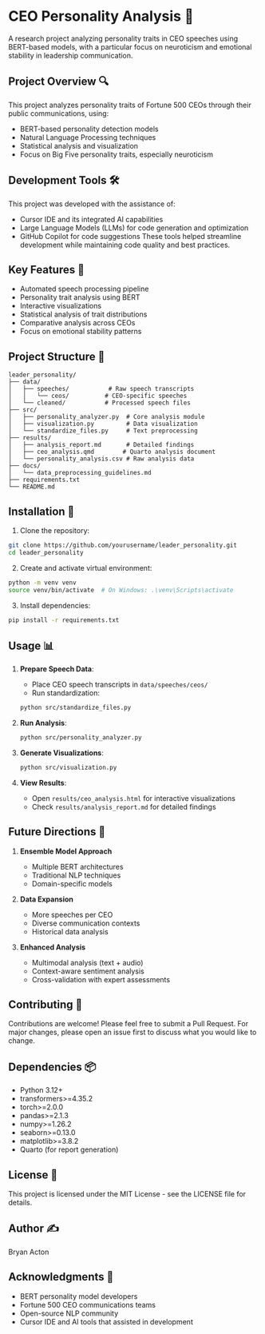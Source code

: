 # CEO Personality Analysis 🎯

A research project analyzing personality traits in CEO speeches using BERT-based models, with a particular focus on neuroticism and emotional stability in leadership communication.

## Project Overview 🔍

This project analyzes personality traits of Fortune 500 CEOs through their public communications, using:
- BERT-based personality detection models
- Natural Language Processing techniques
- Statistical analysis and visualization
- Focus on Big Five personality traits, especially neuroticism

## Development Tools 🛠️

This project was developed with the assistance of:
- Cursor IDE and its integrated AI capabilities
- Large Language Models (LLMs) for code generation and optimization
- GitHub Copilot for code suggestions
These tools helped streamline development while maintaining code quality and best practices.

## Key Features 🌟

- Automated speech processing pipeline
- Personality trait analysis using BERT
- Interactive visualizations
- Statistical analysis of trait distributions
- Comparative analysis across CEOs
- Focus on emotional stability patterns

## Project Structure 📁

```
leader_personality/
├── data/
│   ├── speeches/           # Raw speech transcripts
│   │   └── ceos/          # CEO-specific speeches
│   └── cleaned/           # Processed speech files
├── src/
│   ├── personality_analyzer.py  # Core analysis module
│   ├── visualization.py         # Data visualization
│   └── standardize_files.py     # Text preprocessing
├── results/
│   ├── analysis_report.md       # Detailed findings
│   ├── ceo_analysis.qmd        # Quarto analysis document
│   └── personality_analysis.csv # Raw analysis data
├── docs/
│   └── data_preprocessing_guidelines.md
├── requirements.txt
└── README.md
```

## Installation 🚀

1. Clone the repository:
```bash
git clone https://github.com/yourusername/leader_personality.git
cd leader_personality
```

2. Create and activate virtual environment:
```bash
python -m venv venv
source venv/bin/activate  # On Windows: .\venv\Scripts\activate
```

3. Install dependencies:
```bash
pip install -r requirements.txt
```

## Usage 📊

1. **Prepare Speech Data**:
   - Place CEO speech transcripts in `data/speeches/ceos/`
   - Run standardization:
   ```bash
   python src/standardize_files.py
   ```

2. **Run Analysis**:
   ```bash
   python src/personality_analyzer.py
   ```

3. **Generate Visualizations**:
   ```bash
   python src/visualization.py
   ```

4. **View Results**:
   - Open `results/ceo_analysis.html` for interactive visualizations
   - Check `results/analysis_report.md` for detailed findings

## Future Directions 🔮

1. **Ensemble Model Approach**
   - Multiple BERT architectures
   - Traditional NLP techniques
   - Domain-specific models

2. **Data Expansion**
   - More speeches per CEO
   - Diverse communication contexts
   - Historical data analysis

3. **Enhanced Analysis**
   - Multimodal analysis (text + audio)
   - Context-aware sentiment analysis
   - Cross-validation with expert assessments

## Contributing 🤝

Contributions are welcome! Please feel free to submit a Pull Request. For major changes, please open an issue first to discuss what you would like to change.

## Dependencies 📦

- Python 3.12+
- transformers>=4.35.2
- torch>=2.0.0
- pandas>=2.1.3
- numpy>=1.26.2
- seaborn>=0.13.0
- matplotlib>=3.8.2
- Quarto (for report generation)

## License 📄

This project is licensed under the MIT License - see the LICENSE file for details.

## Author ✍️

Bryan Acton

## Acknowledgments 🙏

- BERT personality model developers
- Fortune 500 CEO communications teams
- Open-source NLP community
- Cursor IDE and AI tools that assisted in development
